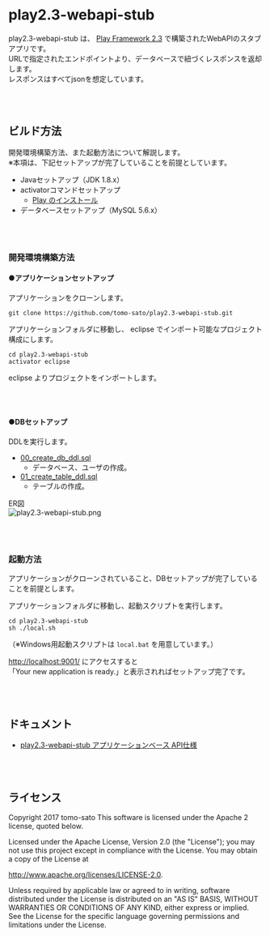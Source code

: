 # play2.3-webapi-stub

play2.3-webapi-stub は、 [Play Framework 2.3](https://www.playframework.com/documentation/ja/2.3.x/Home) で構築されたWebAPIのスタブアプリです。<br />
URLで指定されたエンドポイントより、データベースで紐づくレスポンスを返却します。<br />
レスポンスはすべてjsonを想定しています。

<br /><br />


## ビルド方法

開発環境構築方法、また起動方法について解説します。<br />
※本項は、下記セットアップが完了していることを前提としています。

- Javaセットアップ（JDK 1.8.x）
- activatorコマンドセットアップ
    - [Play のインストール](https://www.playframework.com/documentation/ja/2.3.x/Installing)
- データベースセットアップ（MySQL 5.6.x）

<br /><br />


### 開発環境構築方法
#### ●アプリケーションセットアップ

アプリケーションをクローンします。
```
git clone https://github.com/tomo-sato/play2.3-webapi-stub.git
```

アプリケーションフォルダに移動し、 eclipse でインポート可能なプロジェクト構成にします。
```
cd play2.3-webapi-stub
activator eclipse
```

eclipse よりプロジェクトをインポートします。

<br /><br />


#### ●DBセットアップ

DDLを実行します。
- [00_create_db_ddl.sql](https://github.com/tomo-sato/play2.3-webapi-stub/blob/master/doc/ddl/00_create_db_ddl.sql)
    - データベース、ユーザの作成。
- [01_create_table_ddl.sql](https://github.com/tomo-sato/play2.3-webapi-stub/blob/master/doc/ddl/01_create_table_ddl.sql)
    - テーブルの作成。

ER図<br />
![play2.3-webapi-stub.png](https://tomo-sato.github.io/play2.3-webapi-stub/doc/erd/play2.3-webapi-stub.png "play2.3-webapi-stub.png")

<br /><br />


### 起動方法

アプリケーションがクローンされていること、DBセットアップが完了していることを前提とします。

アプリケーションフォルダに移動し、起動スクリプトを実行します。
```
cd play2.3-webapi-stub
sh ./local.sh
```
（※Windows用起動スクリプトは `local.bat` を用意しています。）<br />

[http://localhost:9001/](http://localhost:9001/) にアクセスすると<br />
「Your new application is ready.」と表示されればセットアップ完了です。

<br /><br />


## ドキュメント

- [play2.3-webapi-stub アプリケーションベース API仕様](https://tomo-sato.github.io/play2.3-webapi/javadoc/index.html)

<br /><br />


## ライセンス
Copyright 2017 tomo-sato This software is licensed under the Apache 2 license, quoted below.

Licensed under the Apache License, Version 2.0 (the "License"); you may not use this project except in compliance with the License. You may obtain a copy of the License at

http://www.apache.org/licenses/LICENSE-2.0.

Unless required by applicable law or agreed to in writing, software distributed under the License is distributed on an "AS IS" BASIS, WITHOUT WARRANTIES OR CONDITIONS OF ANY KIND, either express or implied. See the License for the specific language governing permissions and limitations under the License.

